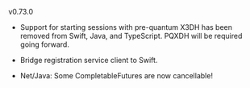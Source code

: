 v0.73.0

- Support for starting sessions with pre-quantum X3DH has been removed from Swift, Java, and TypeScript. PQXDH will be required going forward.

- Bridge registration service client to Swift.

- Net/Java: Some CompletableFutures are now cancellable!
